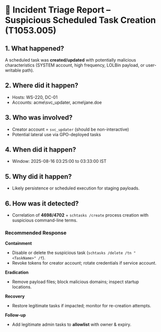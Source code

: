 # 📝 Incident Triage Report – Suspicious Scheduled Task Creation (T1053.005)

## 1. What happened?
A scheduled task was **created/updated** with potentially malicious characteristics (SYSTEM account, high frequency, LOLBin payload, or user-writable path).

## 2. Where did it happen?
- Hosts: WS-220, DC-01
- Accounts: acme\svc_updater, acme\jane.doe

## 3. Who was involved?
- Creator account = `svc_updater` (should be non-interactive)
- Potential lateral use via GPO-deployed tasks

## 4. When did it happen?
- Window: 2025-08-16 03:25:00 to 03:33:00 IST

## 5. Why did it happen?
- Likely persistence or scheduled execution for staging payloads.

## 6. How was it detected?
- Correlation of **4698/4702** + `schtasks /create` process creation with suspicious command-line terms.

### Recommended Response
**Containment**
- Disable or delete the suspicious task (`schtasks /delete /tn "<TaskName>" /f`).
- Revoke tokens for creator account; rotate credentials if service account.

**Eradication**
- Remove payload files; block malicious domains; inspect startup locations.

**Recovery**
- Restore legitimate tasks if impacted; monitor for re-creation attempts.

**Follow-up**
- Add legitimate admin tasks to **allowlist** with owner & expiry.
